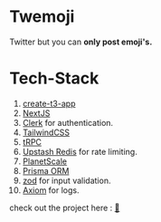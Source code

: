 # Twemoji
Twitter but you can **only post emoji's.**
# Tech-Stack

1. [create-t3-app](https://create.t3.gg/)
2. [NextJS](https://nextjs.org)
3. [Clerk](https://clerk.dev) for authentication.
4. [TailwindCSS](https://tailwindcss.com)
5. [tRPC](https://trpc.io)
6. [Upstash Redis](https://upstash.com) for rate limiting.
7. [PlanetScale](https://planetscale.com) 
8. [Prisma ORM](https://prisma.io)
9. [zod](https://zod.dev) for input validation.
10. [Axiom](https://axiom.co) for logs.


check out the project here : [🐤](https://twemoji-t3.vercel.app)
